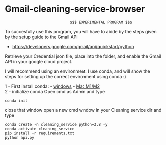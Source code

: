 # Gmail-cleaning-service-browser
                                 $$$ EXPERIMENTAL PROGRAM $$$
To succesfully use this program, you will have to abide by the steps given by the setup guide to the Gmail API
 - https://developers.google.com/gmail/api/quickstart/python

Retrieve your Credential json file, place into the folder, and enable the Gmail API in your google cloud project.

I will recommend using an environment. I use conda, and will show the steps for setting up the 
correct environment using conda :)

1 - First install conda:
    - [windows](https://repo.anaconda.com/miniconda/Miniconda3-latest-Windows-x86_64.exe) 
    - [Mac M1/M2](https://repo.anaconda.com/miniconda/Miniconda3-latest-MacOSX-arm64.pkg)  
2 - initialize conda
   Open cmd as Admin and type
   ```
   conda init
   ```
   close that window
   open a new cmd window in your Cleaning service dir and type
   ```
   conda create -n cleaning_service python=3.8 -y
   conda activate cleaning_service
   pip install -r requirements.txt
   python api.py
   ```
   
